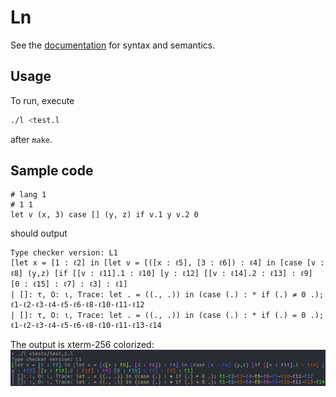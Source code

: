 # Ln
See the [documentation](ln.pdf) for syntax and semantics.

## Usage
To run, execute
```sh
./l <test.l
```
after `make`.

## Sample code
```
# lang 1
# 1 1
let v (x, 3) case [] (y, z) if v.1 y v.2 0
```
should output
```
Type checker version: L1
[let x = [1 : ℓ2] in [let v = [([x : ℓ5], [3 : ℓ6]) : ℓ4] in [case [v : ℓ8] (y,z) [if [[v : ℓ11].1 : ℓ10] [y : ℓ12] [[v : ℓ14].2 : ℓ13] : ℓ9] [0 : ℓ15] : ℓ7] : ℓ3] : ℓ1]
| []: τ, O: ι, Trace: let . = ((., .)) in (case (.) : * if (.) ≠ 0 .); ℓ1-ℓ2-ℓ3-ℓ4-ℓ5-ℓ6-ℓ8-ℓ10-ℓ11-ℓ12
| []: τ, O: ι, Trace: let . = ((., .)) in (case (.) : * if (.) = 0 .); ℓ1-ℓ2-ℓ3-ℓ4-ℓ5-ℓ6-ℓ8-ℓ10-ℓ11-ℓ13-ℓ14
```
The output is xterm-256 colorized:
![Capture](./capture.png)
